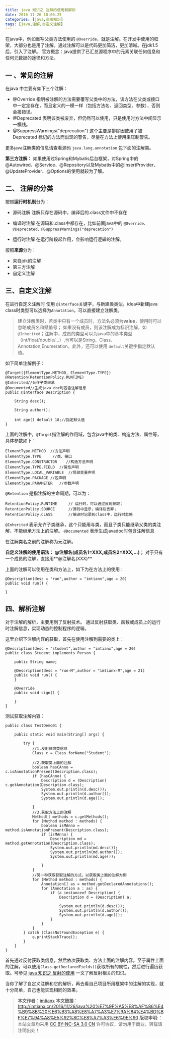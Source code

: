 ```yaml
---
title: java 知识之 注解的使用和解析
date: 2016-11-26 10:06:25
categories: [java,高级知识]
tags: [java,注解,自定义注解]
---
```



在java中，例如重写父类方法使用的 `@Override`，就是注解。在开发中使用的框架，大部分也是用了注解。通过注解可以是代码更加简洁，更加清晰。在jdk1.5后，引入了注解。<!--more-->
官方概念：java提供了已汇总源程序中的元素关联任何信息和任何元数据的途径和方法。



## 一 、常见的注解
在java 中主要有如下三个注解：

- @Override
 指明被注解的方法需要覆写父类中的方法，该方法在父类或接口中一定定存在，而且定义的一模一样（包括方法名、返回类型、参数），否则会报错误。
- @Deprecated
 表明该类被废弃，但仍然可以使用，只是使用时方法中间显示一横线。
- @SuppressWarnings("deprecation")
 这个主要是排除因使用了被Deprecated 标记的方法而出现的警告，尽量在方法上使用来压制警告。

更多java注解类的信息请查看源码 `java.lang.annotation` 包下面的注解类。

**第三方注解：**
 如果使用过Spring和Mybatis后台框架，对Spring中的@Autowired、@Service、@Repository以及Mybatis中的@InsertProvider、@UpdateProvider、@Options的使用就较为了解。
 
 
## 二、 注解的分类

按照**运行时机制**分为：
 
- 源码注解
注解只存在源码中，编译后的.class文件中不存在

- 编译时注解
在源码和.class中都存在，比如前面java中的 `@Override、@Deprecated、@SuppressWarnings("deprecation")`
- 运行时注解
在运行阶段起作用，会影响运行逻辑的注解。

按照**来源**分为：

- 来自jdk的注解
- 第三方注解
- 自定义注解

## 三、自定义注解

在进行自定义注解时 使用 `@interface`关键字，与新建类类似。idea中新建java class时类型可以选择为`Annotation`，可以直接建立注解类。

> 建立注解类时，若类中只有一个成员时，方法名必须为**value**，使用时可以忽略成员名和赋值号；
如果没有成员，则该注解成为标识注解，如 `@Inherited`；注解中，成员的类型可以为java中的基本类型（int/float/double/...）,也可以是String、Class、Annotation,Enumeration。此外，还可以使用 `default`关键字指定默认值。

如下简单注解例子：

```
@Target({ElementType.METHOD, ElementType.TYPE})
@Retention(RetentionPolicy.RUNTIME)
@Inherited//允许子类继承
@Documented//生成java doc时包含注解信息
public @interface Description {

    String desc();

    String author();

    int age() default 18;//指定默认值
}
```
上面的注解中，`@Target`指注解的作用域，包含java中的类、构造方法、属性等，具体参数如下：
```
ElementType.METHOD  //方法声明
ElementType.TYPE     //类、接口
ElementType.CONSTRUCTOR    //构造方法声明
ElementType.TYPE.FIELD  //属性声明
ElementType.LOCAL_VARIABLE  //局部变量声明
ElementType.PACKAGE //包声明
ElementType.PARAMETER   //参数声明

```
`@Retention` 是指注解的生命周期，可以为：
```
RetentionPolicy.RUNTIME     // 运行时，可以通过反射获取；
RetentionPolicy.SOURCE      //源码中显示，编译后丢弃；
RetentionPolicy.CLASS       //编译时记录到class中，运行时忽略
```

`@Inherited` 表示允许子类继承，这个只能用与类，而且子类只能继承父类的类注解，不能继承方法上的注解。
`@Documented` 表示生成javadoc时包含注解信息

在注解类名之前的注解称为元注解。

**自定义注解的使用语法：
@注解名(成员名1=XXX,成员名2=XXX,...)；**
对于只有一个成员的注解，直接用**@注解名(XXX)**

上面的注解可以使用在类和方法上，如下为在方法上的使用：
```
@Description(desc = "run",author = "imtianx",age = 20)
public void run() {

}
```
## 四、解析注解
对于注解的解析，主要用到了反射技术。
通过反射获取类、函数或成员上的运行时注解信息，实现动态的控制程序的逻辑。

这里介绍下注解内容的获取，首先在使用注解到需要的类上：
```
@Description(desc = "student",author = "imtianx",age = 20)
public class Student implements Person {

    public String name;

    @Description(desc = "run-M",author = "imtianx-M",age = 21)
    public void run() {
    }

    @Override
    public void sign() {

    }
}
```
测试获取注解内容：
```
public class TestDemo01 {

    public static void main(String[] args) {

        try {
            //1.反射获取类信息
            Class c = Class.forName("Student");

            //2.获取类上面的注解
            boolean hasCAnno = c.isAnnotationPresent(Description.class);
            if (hasCAnno) {
                Description d = (Description) c.getAnnotation(Description.class);
                System.out.println(d.desc());
                System.out.println(d.author());
                System.out.println(d.age());

            }
            //3.获取方法上的注解
            Method[] methods = c.getMethods();
            for (Method method : methods) {
                boolean isMAnno = method.isAnnotationPresent(Description.class);
                if (isMAnno) {
                    Description md = method.getAnnotation(Description.class);
                    System.out.println(md.desc());
                    System.out.println(md.author());
                    System.out.println(md.age());

                }
            }
            //另一种获取获取注解的方式，以获取类上面的注解为例
            for (Method method : methods) {
                Annotation[] as = method.getDeclaredAnnotations();
                for (Annotation a : as) {
                    if (a instanceof Description) {
                        Description d = (Description) a;

                        System.out.println(d.desc());
                        System.out.println(d.author());
                        System.out.println(d.age());
                    }
                }
            }
        } catch (ClassNotFoundException e) {
            e.printStackTrace();
        }
    }
}
```
首先通过反射获取类信息，然后依次获取类、方法上面的注解内容。至于属性上面的注解，可以使用`Class.getDeclaredFields()`获取所有的属性，然后进行遍历获取。可参见 [java 知识之 反射的使用](http://imtianx.cn/2016/11/25/java%20%E7%9F%A5%E8%AF%86%E4%B9%8B%20%E5%8F%8D%E5%B0%84%E7%9A%84%E4%BD%BF%E7%94%A8/) 一文了解反射相关的知识。

当你了解了自定义注解和它的解析，再去看自己项目所用框架中的注解的实现，就十分简单，自己也能实现相同的效果。

> **本文作者**：[imtianx](http://imtianx.cn/about)
> **本文链接**： http://imtianx.cn/2016/11/26/java%20%E7%9F%A5%E8%AF%86%E4%B9%8B%20%E6%B3%A8%E8%A7%A3%E7%9A%84%E4%BD%BF%E7%94%A8%E5%92%8C%E8%A7%A3%E6%9E%90
> **版权申明**:：本站文章均采用 [CC BY-NC-SA 3.0 CN](http://creativecommons.org/licenses/by-nc-sa/3.0/cn/) 许可协议，请勿用于商业，转载请注明出处！











 
 




